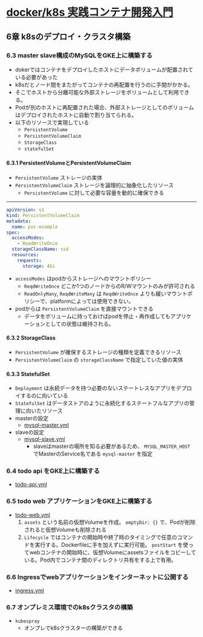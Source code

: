 # [docker/k8s 実践コンテナ開発入門](https://www.amazon.co.jp/dp/4297100339)

## 6章 k8sのデプロイ・クラスタ構築
### 6.3 master slave構成のMySQLをGKE上に構築する
- dokerではコンテナをデプロイしたホストにデータボリュームが配置されている必要があった
- k8sだとノード間をまたがってコンテナの再配置を行うのに手間がかかる。
- そこでホストから分離可能な外部ストレージをボリュームとして利用できる。
- Podが別のホストに再配置された場合、外部ストレージとしてのボリュームはデプロイされたホストに自動で割り当てられる。
- 以下のリソースで実現している
  - `PersistentVolume`
  - `PersistentVolumeClaim`
  - `StorageClass`
  - `statefulSet`

#### 6.3.1 PersistentVolumeとPersistentVolumeClaim
- `PersistentVolume` ストレージの実体
- `PersistentVolumeClaim` ストレージを論理的に抽象化したリソース
  - `PersistentVolume` に対して必要な容量を動的に確保できる

---

```yml
apiVersion: v1
kind: PersistentVolumeClaim
metadata:
  name: pvc-example
spec:
  accessModes:
    - ReadWriteOnce
  storageClassName: ssd
  resources:
    requests:
      storage: 4Gi
```

- `accessModes` はpodからストレージへのマウントポリシー
  - `ReqdWriteOnce` どこか1つのノードからのR/Wマウントのみが許可される
  - `ReadOnlyMany`, `ReqdWriteMany` は `ReqdWriteOnce` よりも緩いマウントポリシーで、platformによっては使用できない。
- podからは `PersistentVolumeClaim` を直接マウントできる
  - データをボリュームに持っておけばpodを停止・再作成してもアプリケーションとしての状態は維持される。

#### 6.3.2 StorageClass
- `PersistentVolume` が確保するストレージの種類を定義できるリソース
- `PersistentVolumeClaim` の `storageClassName` で指定していた値の実体

#### 6.3.3 StatefulSet
- `Deployment` は永続データを持つ必要のないステートレスなアプリをデプロイするのに向いている
- `StatefulSet` はデータストアのように永続化するステートフルなアプリの管理に向いたリソース
- masterの設定
  - [mysql-master.yml](./6.3_master_slave_mysql_on_GKE/mysql-master.yml)
- slaveの設定
  - [mysql-slave.yml](./6.3_master_slave_mysql_on_GKE/mysql-slave.yml)
    - slaveはmasterの場所を知る必要があるため、 `MYSQL_MASTER_HOST` でMasterのService名である `mysql-master` を指定

### 6.4 todo api をGKE上に構築する
- [todo-api.yml](./6.4_todo_api_on_GKE/todo-api.yml)

### 6.5 todo web アプリケーションをGKE上に構築する
- [todo-web.yml](./6.5_todo_web_on_GKE/todo-web.yml)
    1. `assets` という名前の仮想Volumeを作成。 `emptyDir: {}` で、Podが削除されると仮想Volumeも削除される
    3. `Lifecycle` ではコンテナの開始時や終了時のタイミングで任意のコマンドを実行する。Dockerfileに手を加えずに実行可能。 `postStart` を使ってwebコンテナの開始時に、仮想Volumeにassetsファイルをコピーしている。Pod内でコンテナ間のディレクトリ共有をする上で有用。

### 6.6 Ingressでwebアプリケーションをインターネットに公開する
- [ingress.yml](./6.7_ingress/ingress.yml)

### 6.7 オンプレミス環境でのk8sクラスタの構築
- `kubespray`
  - オンプレでk8sクラスターの構築ができる
